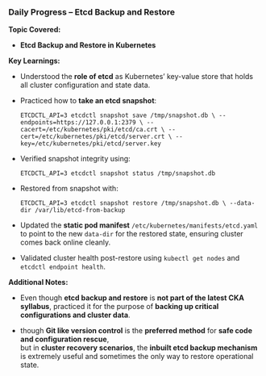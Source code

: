 
### **Daily Progress – Etcd Backup and Restore**

**Topic Covered:**

- **Etcd Backup and Restore in Kubernetes**
    
**Key Learnings:**

- Understood the **role of etcd** as Kubernetes’ key-value store that holds all cluster configuration and state data.
    
- Practiced how to **take an etcd snapshot**:
    
    `ETCDCTL_API=3 etcdctl snapshot save /tmp/snapshot.db \ --endpoints=https://127.0.0.1:2379 \ --cacert=/etc/kubernetes/pki/etcd/ca.crt \ --cert=/etc/kubernetes/pki/etcd/server.crt \ --key=/etc/kubernetes/pki/etcd/server.key`
    
- Verified snapshot integrity using:
    
    `ETCDCTL_API=3 etcdctl snapshot status /tmp/snapshot.db`
    
- Restored from snapshot with:
    
    `ETCDCTL_API=3 etcdctl snapshot restore /tmp/snapshot.db \ --data-dir /var/lib/etcd-from-backup`
    
- Updated the **static pod manifest** `/etc/kubernetes/manifests/etcd.yaml`  
    to point to the new `data-dir` for the restored state, ensuring cluster comes back online cleanly.
    
- Validated cluster health post-restore using `kubectl get nodes` and `etcdctl endpoint health`.
    
**Additional Notes:**

- Even though **etcd backup and restore** is **not part of the latest CKA syllabus**, practiced it for the purpose of **backing up critical configurations and cluster data**.
    
- though **Git like version control** is the **preferred method** for **safe code and configuration rescue**,  
    but in **cluster recovery scenarios**, the **inbuilt etcd backup mechanism** is extremely useful and sometimes the only way to restore operational state.
